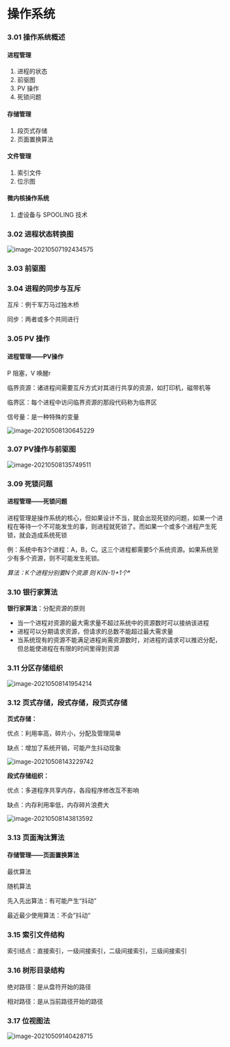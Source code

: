 # 操作系统



### 3.01 操作系统概述

#### 进程管理

1. 进程的状态
2. 前驱图
3. PV 操作
4. 死锁问题

#### 存储管理

1. 段页式存储
2. 页面置换算法

#### 文件管理

1. 索引文件
2. 位示图

#### 微内核操作系统

1. 虚设备与 SPOOLING 技术



### 3.02 进程状态转换图

![image-20210507192434575](C:\Users\李祥鸿\AppData\Roaming\Typora\typora-user-images\image-20210507192434575.png)

### 3.03 前驱图



### 3.04 进程的同步与互斥

互斥：例千军万马过独木桥

同步：两者或多个共同进行



### 3.05 PV  操作

#### 进程管理——PV操作

P 阻塞，V 唤醒r

临界资源：诸进程间需要互斥方式对其进行共享的资源，如打印机，磁带机等

临界区：每个进程中访问临界资源的那段代码称为临界区

信号量：是一种特殊的变量

![image-20210508130645229](C:\Users\李祥鸿\AppData\Roaming\Typora\typora-user-images\image-20210508130645229.png)





### 3.07 PV操作与前驱图

![image-20210508135749511](C:\Users\李祥鸿\AppData\Roaming\Typora\typora-user-images\image-20210508135749511.png)



### 3.09 死锁问题

#### 进程管理——死锁问题

进程管理是操作系统的核心，但如果设计不当，就会出现死锁的问题，如果一个进程在等待一个不可能发生的事，则进程就死锁了。而如果一个或多个进程产生死锁，就会造成系统死锁

例：系统中有3个进程：A，B，C。这三个进程都需要5个系统资源。如果系统至少有多个资源，则不可能发生死锁。

**算法：K个进程分别要N个资源 则 K*(N-1)+1个**



### 3.10 银行家算法

**银行家算法**：分配资源的原则

- 当一个进程对资源的最大需求量不超过系统中的资源数时可以接纳该进程
- 进程可以分期请求资源，但请求的总数不能超过最大需求量
- 当系统现有的资源不能满足进程尚需资源数时，对进程的请求可以推迟分配，但总能使进程在有限的时间里得到资源



### 3.11 分区存储组织

![image-20210508141954214](C:\Users\李祥鸿\AppData\Roaming\Typora\typora-user-images\image-20210508141954214.png)



### 3.12 页式存储，段式存储，段页式存储

**页式存储：**

优点：利用率高，碎片小，分配及管理简单

缺点：增加了系统开销，可能产生抖动现象

![image-20210508143229742](C:\Users\李祥鸿\AppData\Roaming\Typora\typora-user-images\image-20210508143229742.png)

**段式存储组织：**

优点：多道程序共享内存，各段程序修改互不影响

缺点：内存利用率低，内存碎片浪费大

![image-20210508143813592](C:\Users\李祥鸿\AppData\Roaming\Typora\typora-user-images\image-20210508143813592.png)



### 3.13 页面淘汰算法

#### 存储管理——页面置换算法

最优算法

随机算法

先入先出算法：有可能产生“抖动”

最近最少使用算法：不会”抖动“





### 3.15 索引文件结构

索引结点：直接索引，一级间接索引，二级间接索引，三级间接索引





### 3.16 树形目录结构

绝对路径：是从盘符开始的路径

相对路径：是从当前路径开始的路径



### 3.17 位视图法

![image-20210509140428715](C:\Users\李祥鸿\AppData\Roaming\Typora\typora-user-images\image-20210509140428715.png)




